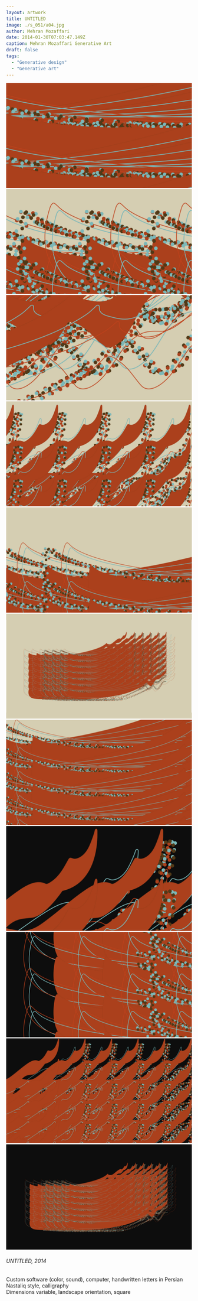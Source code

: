 ```yaml
---
layout: artwork
title: UNTITLED
image: ./s_051/a04.jpg
author: Mehran Mozaffari
date: 2014-01-30T07:03:47.149Z
caption: Mehran Mozaffari Generative Art
draft: false
tags: 
  - "Generative design"
  - "Generative art"
---
```


![UNTITLED - Mehran Mozaffari Generative Art](./s_051/a01.jpg)
![UNTITLED - Mehran Mozaffari Generative Art](./s_051/a02.jpg)
![UNTITLED - Mehran Mozaffari Generative Art](./s_051/a03.jpg)
![UNTITLED - Mehran Mozaffari Generative Art](./s_051/a04.jpg)
![UNTITLED - Mehran Mozaffari Generative Art](./s_051/a05.jpg) 
![UNTITLED - Mehran Mozaffari Generative Art](./s_051/a06.jpg)
![UNTITLED - Mehran Mozaffari Generative Art](./s_051/a07.jpg)
![UNTITLED - Mehran Mozaffari Generative Art](./s_051/a08.jpg)
![UNTITLED - Mehran Mozaffari Generative Art](./s_051/a09.jpg)
![UNTITLED - Mehran Mozaffari Generative Art](./s_051/a10.jpg)
![UNTITLED - Mehran Mozaffari Generative Art](./s_051/a11.jpg)


###### UNTITLED, 2014
Custom software (color, sound), computer, handwritten letters in Persian Nastaliq style, calligraphy <br>
Dimensions variable, landscape orientation, square